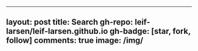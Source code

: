 
---
layout: post
title: Search
gh-repo: leif-larsen/leif-larsen.github.io
gh-badge: [star, fork, follow]
comments: true
image: /img/
---
    
    